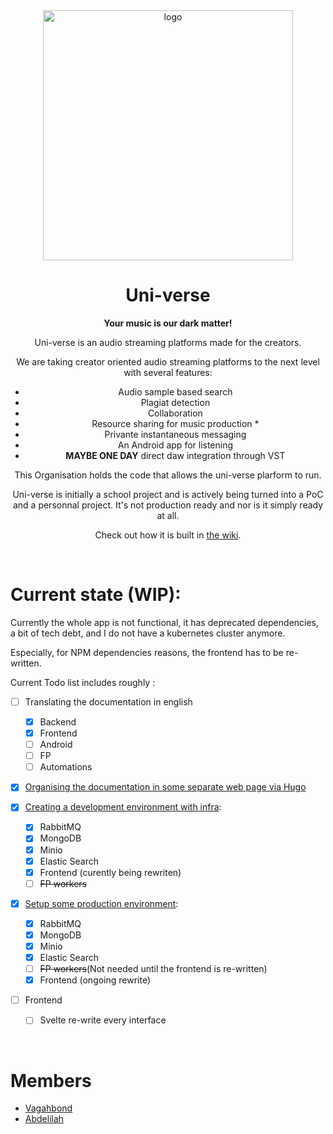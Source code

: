<div align=center>

<img src="https://avatars.githubusercontent.com/u/100030939?s=400&u=808a96ffa048f92350d284580d4f79c98e7af505&v=4" width="400" height="400" alt="logo">

# Uni-verse

**Your music is our dark matter!**

Uni-verse is an audio streaming platforms made for the creators.

We are taking creator oriented audio streaming platforms to the next level with several features:

- Audio sample based search
- Plagiat detection
- Collaboration
- Resource sharing for music production \*
- Privante instantaneous messaging
- An Android app for listening
- **MAYBE ONE DAY** direct daw integration through VST

This Organisation holds the code that allows the uni-verse plarform to run.

Uni-verse is initially a school project and is actively being turned into a PoC and a personnal project.
It's not production ready and nor is it simply ready at all.

Check out how it is built in [the wiki](https://uni-verse-fm.github.io).

</div>

<br/>

# Current state (WIP):

Currently the whole app is not functional, it has deprecated dependencies, a bit of tech debt, and I do not have a kubernetes cluster anymore.

Especially, for NPM dependencies reasons, the frontend has to be re-written.

Current Todo list includes roughly :

- [ ] Translating the documentation in english

  - [x] Backend
  - [x] Frontend
  - [ ] Android
  - [ ] FP
  - [ ] Automations

- [x] [Organising the documentation in some separate web page via Hugo](https://uni-verse-fm.github.io)

- [x] [Creating a development environment with infra](https://github.com/uni-verse-fm/uni-verse-dev):

  - [x] RabbitMQ
  - [x] MongoDB
  - [x] Minio
  - [x] Elastic Search
  - [x] Frontend (curently being rewriten)
  - [ ] ~~FP workers~~

- [x] [Setup some production environment](https://uni-verse.vagahbond.com):

  - [x] RabbitMQ
  - [x] MongoDB
  - [x] Minio
  - [x] Elastic Search
  - [ ] ~~FP workers~~(Not needed until the frontend is re-written)
  - [x] Frontend (ongoing rewrite)

- [ ] Frontend
  - [ ] Svelte re-write every interface

<br/>

# Members

- [Vagahbond](https://github.com/vagahbond)
- [Abdelilah](https://github.com/abdelillah-tech)
